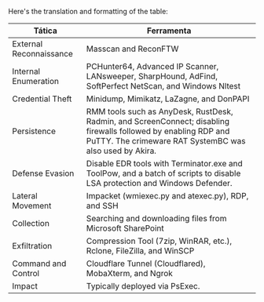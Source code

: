 Here's the translation and formatting of the table:

| Tática                   | Ferramenta                                                                                                                                                                              |
|--------------------------|-----------------------------------------------------------------------------------------------------------------------------------------------------------------------------------------|
| External Reconnaissance  | Masscan and ReconFTW                                                                                                                                                                    |
| Internal Enumeration     | PCHunter64, Advanced IP Scanner, LANsweeper, SharpHound, AdFind, SoftPerfect NetScan, and Windows Nltest                                                                               |
| Credential Theft         | Minidump, Mimikatz, LaZagne, and DonPAPI                                                                                                                                                |
| Persistence              | RMM tools such as AnyDesk, RustDesk, Radmin, and ScreenConnect; disabling firewalls followed by enabling RDP and PuTTY. The crimeware RAT SystemBC was also used by Akira.              |
| Defense Evasion          | Disable EDR tools with Terminator.exe and ToolPow, and a batch of scripts to disable LSA protection and Windows Defender.                                                               |
| Lateral Movement         | Impacket (wmiexec.py and atexec.py), RDP, and SSH                                                                                                                                       |
| Collection               | Searching and downloading files from Microsoft SharePoint                                                                                                                               |
| Exfiltration             | Compression Tool (7zip, WinRAR, etc.), Rclone, FileZilla, and WinSCP                                                                                                                   |
| Command and Control      | Cloudflare Tunnel (Cloudflared), MobaXterm, and Ngrok                                                                                                                                   |
| Impact                   | Typically deployed via PsExec.                                                                                                                                                           |
